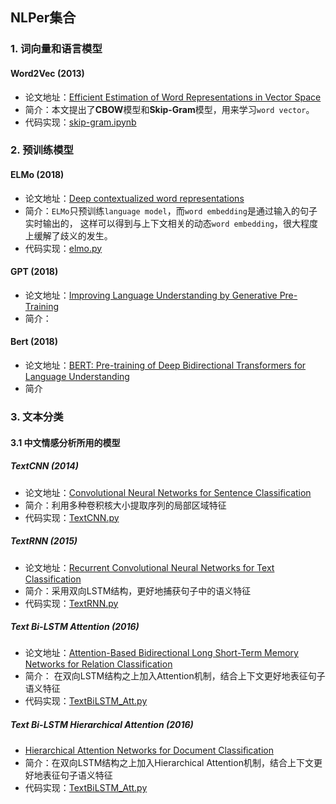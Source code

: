## NLPer集合
### 1. 词向量和语言模型
#### Word2Vec (2013)
- 论文地址：[Efficient Estimation of Word Representations in Vector Space](https://arxiv.org/abs/1301.3781)
- 简介：本文提出了**CBOW**模型和**Skip-Gram**模型，用来学习`word vector`。
- 代码实现：[skip-gram.ipynb](https://github.com/codecat0/NLP/blob/master/word2vec/skip_gram.ipynb)

### 2. 预训练模型
#### ELMo (2018)
- 论文地址：[Deep contextualized word representations](https://arxiv.org/pdf/1802.05365.pdf)
- 简介：`ELMo`只预训练`language model`，而`word embedding`是通过输入的句子实时输出的， 这样可以得到与上下文相关的动态`word embedding`，很大程度上缓解了歧义的发生。
- 代码实现：[elmo.py](https://github.com/codecat0/NLP/blob/master/pretrained_models/elmo/elmo.py)
#### GPT (2018)
- 论文地址：[Improving Language Understanding by Generative Pre-Training](https://www.cs.ubc.ca/~amuham01/LING530/papers/radford2018improving.pdf)
- 简介：
#### Bert (2018)
- 论文地址：[BERT: Pre-training of Deep Bidirectional Transformers for Language Understanding](https://arxiv.org/abs/1810.04805)
- 简介

### 3. 文本分类
#### 3.1 中文情感分析所用的模型
##### TextCNN (2014)
- 论文地址：[Convolutional Neural Networks for Sentence Classification](https://arxiv.org/pdf/1408.5882)
- 简介：利用多种卷积核大小提取序列的局部区域特征
- 代码实现：[TextCNN.py](https://github.com/codecat0/NLP/blob/master/text_classification/emotion_cls/models/TextCNN.py)
##### TextRNN (2015)
- 论文地址：[Recurrent Convolutional Neural Networks for Text Classification](https://www.aaai.org/ocs/index.php/AAAI/AAAI15/paper/download/9745/9552)
- 简介：采用双向LSTM结构，更好地捕获句子中的语义特征
- 代码实现：[TextRNN.py](https://github.com/codecat0/NLP/blob/master/text_classification/emotion_cls/models/TextRNN.py)
##### Text Bi-LSTM Attention (2016)
- 论文地址：[Attention-Based Bidirectional Long Short-Term Memory Networks for Relation Classification](https://aclanthology.org/P16-2034.pdf)
- 简介： 在双向LSTM结构之上加入Attention机制，结合上下文更好地表征句子语义特征
- 代码实现：[TextBiLSTM_Att.py](https://github.com/codecat0/NLP/blob/master/text_classification/emotion_cls/models/TextBiLSTM_Att.py)

##### Text Bi-LSTM Hierarchical Attention (2016)
- [Hierarchical Attention Networks for Document Classiﬁcation](https://aclanthology.org/N16-1174.pdf)
- 简介：在双向LSTM结构之上加入Hierarchical Attention机制，结合上下文更好地表征句子语义特征
- 代码实现：[TextBiLSTM_Att.py](https://github.com/codecat0/NLP/blob/master/text_classification/emotion_cls/models/TextBiLSTM_Att.py)
